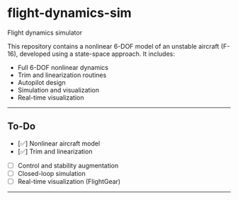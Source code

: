 # flight-dynamics-sim
Flight dynamics simulator

This repository contains a nonlinear 6-DOF model of an unstable aircraft (F-16), developed using a state-space approach. It includes:

- Full 6-DOF nonlinear dynamics
- Trim and linearization routines
- Autopilot design
- Simulation and visualization
- Real-time visualization

---

## To-Do

- [✅] Nonlinear aircraft model
- [✅] Trim and linearization
- [ ] Control and stability augmentation
- [ ] Closed-loop simulation
- [ ] Real-time visualization (FlightGear)

---

